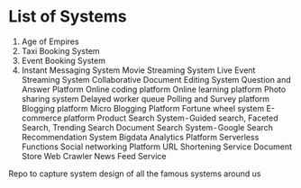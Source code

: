 # List of Systems
1. Age of Empires
2. Taxi Booking System
3. Event Booking System
4. Instant Messaging System
Movie Streaming System
Live Event Streaming System
Collaborative Document Editing System
Question and Answer Platform
Online coding platform
Online learning platform
Photo sharing system
Delayed worker queue
Polling and Survey platform
Blogging platform
Micro Blogging Platform
Fortune wheel system
E-commerce platform
Product Search System - Guided search, Faceted Search, Trending Search
Document Search System - Google Search
Recommendation System
Bigdata Analytics Platform
Serverless Functions
Social networking Platform
URL Shortening Service
Document Store
Web Crawler
News Feed Service

Repo to capture system design of all the famous systems around us
